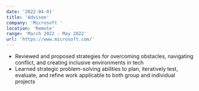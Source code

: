 ```yaml
---
date: '2022-04-01'
title: 'Advisee'
company: 'Microsoft '
location: 'Remote'
range: 'March 2022 - May 2022'
url: 'https://www.microsoft.com/'
---
```


- Reviewed and proposed strategies for overcoming obstacles, navigating conflict, and creating inclusive environments in tech
- Learned strategic problem-solving abilities to plan, iteratively test, evaluate, and refine work applicable to both group and individual projects
